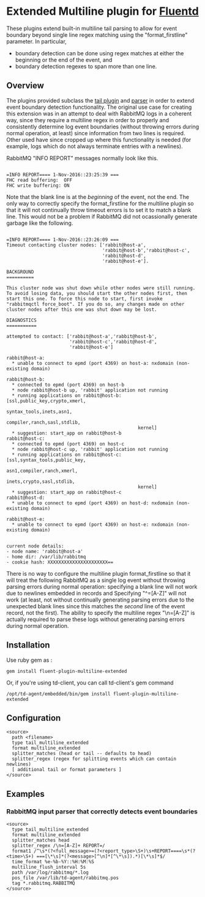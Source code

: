 # Extended Multiline plugin for [Fluentd](http://fluentd.org)

These plugins extend built-in multiline tail parsing to allow for event boundary beyond single line regex matching using the "format_firstline" parameter.  In particular,
+ boundary detection can be done using regex matches at either the beginning or the end of the event, and
+ boundary detection regexes to span more than one line.

## Overview
The plugins provided subclass the [tail plugin](http://docs.fluentd.org/categories/in_tail) and [parser](http://docs.fluentd.org/articles/parser-plugin-overview) in order to extend event boundary detection functionality.   The original use case for creating this extension was in an attempt to deal with RabbitMQ logs in a coherent way, since they require a multiline regex in order to properly and consistently determine log event boundaries (without throwing errors during normal operation, at least) since information from two lines is required.   Other used have since cropped up where this functionality is needed (for example, logs which do not always terminate entries with a newlines).

RabbitMQ "INFO REPORT" messages normally look like this.

```

=INFO REPORT==== 1-Nov-2016::23:25:39 ===
FHC read buffering:  OFF
FHC write buffering: ON
```

Note that the blank line is at the _beginning_ of the event, not the end.  The only way to correctly specify the format_firstline for the multiline plugin so that it will not continually throw timeout errors is to set it to match a blank line.  This would not be a problem if RabbitMQ did not ocassionally generate garbage like the following.

```

=INFO REPORT==== 1-Nov-2016::23:26:09 ===
Timeout contacting cluster nodes: ['rabbit@host-a',
                                   'rabbit@host-b','rabbit@host-c',
                                   'rabbit@host-d',
                                   'rabbit@host-e'].

BACKGROUND
==========

This cluster node was shut down while other nodes were still running.
To avoid losing data, you should start the other nodes first, then
start this one. To force this node to start, first invoke
"rabbitmqctl force_boot". If you do so, any changes made on other
cluster nodes after this one was shut down may be lost.

DIAGNOSTICS
===========

attempted to contact: ['rabbit@host-a','rabbit@host-b',
                       'rabbit@host-c','rabbit@host-d',
                       'rabbit@host-e']

rabbit@host-a:
  * unable to connect to epmd (port 4369) on host-a: nxdomain (non-existing domain)

rabbit@host-b:
  * connected to epmd (port 4369) on host-b
  * node rabbit@host-b up, 'rabbit' application not running
  * running applications on rabbit@host-b: [ssl,public_key,crypto,xmerl,
                                                syntax_tools,inets,asn1,
                                                compiler,ranch,sasl,stdlib,
                                                kernel]
  * suggestion: start_app on rabbit@host-b
rabbit@host-c:
  * connected to epmd (port 4369) on host-c
  * node rabbit@host-c up, 'rabbit' application not running
  * running applications on rabbit@host-c: [ssl,syntax_tools,public_key,
                                                asn1,compiler,ranch,xmerl,
                                                inets,crypto,sasl,stdlib,
                                                kernel]
  * suggestion: start_app on rabbit@host-c
rabbit@host-d:
  * unable to connect to epmd (port 4369) on host-d: nxdomain (non-existing domain)

rabbit@host-e:
  * unable to connect to epmd (port 4369) on host-e: nxdomain (non-existing domain)


current node details:
- node name: 'rabbit@host-a'
- home dir: /var/lib/rabbitmq
- cookie hash: XXXXXXXXXXXXXXXXXXXXXX==
```

There is no way to configure the multiline plugin format_firstline so that it will treat the following RabbitMQ as a single log event without throwing parsing errors during normal operation: specifying a blank line will not work due to newlines embedded in records and Specifying "^=[A-Z]" will not work (at least, not without continually generating parsing errors due to the unexpected blank lines since this matches the _second_ line of the event record, not the first).  The ability to specify the multiline regex "\n=[A-Z]" is actually required to parse these logs without generating parsing errors during normal operation.

## Installation

Use ruby gem as :

    gem install fluent-plugin-multiline-extended

Or, if you're using td-client, you can call td-client's gem command

    /opt/td-agent/embedded/bin/gem install fluent-plugin-multiline-extended

## Configuration

```
<source>
  path <filename>
  type tail_multiline_extended
  format multiline_extended
  splitter_matches (head or tail -- defaults to head)
  splitter_regex (regex for splitting events which can contain newlines)
  [ additional tail or format parameters ]
</source>
```

## Examples

### RabbitMQ input parser that correctly detects event boundaries
```
<source>
  type tail_multiline_extended
  format multiline_extended
  splitter_matches head
  splitter_regex /\n=[A-Z]+ REPORT=/
  format1 /^\s*(?<full_message>=(?<report_type>\S+)\s+REPORT====\s*(?<time>\S+) ===[\*\s]*(?<message>[^\n]*[^\*\s]).*)[\*\s]*$/
  time_format %e-%b-%Y::%H:%M:%S
  multiline_flush_interval 5s
  path /var/log/rabbitmq/*.log
  pos_file /var/lib/td-agent/rabbitmq.pos
  tag *.rabbitmq.RABBITMQ
</source>
```

